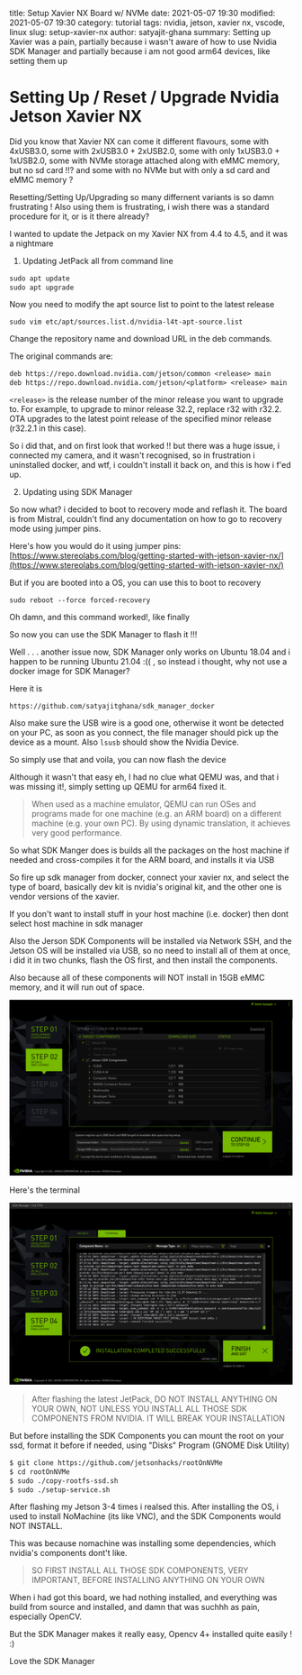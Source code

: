 title: Setup Xavier NX Board w/ NVMe 
date: 2021-05-07 19:30
modified: 2021-05-07 19:30
category: tutorial
tags: nvidia, jetson, xavier nx, vscode, linux
slug: setup-xavier-nx 
author: satyajit-ghana
summary: Setting up Xavier was a pain, partially because i wasn't aware of how to use Nvidia SDK Manager and partially because i am not good arm64 devices, like setting them up

# Setting Up / Reset / Upgrade Nvidia Jetson Xavier NX

Did you know that Xavier NX can come it different flavours, some with 4xUSB3.0, some with 2xUSB3.0 + 2xUSB2.0, some with only 1xUSB3.0 + 1xUSB2.0, some with NVMe storage attached along with eMMC memory, but no sd card !!? and some with no NVMe but with only a sd card and eMMC memory ?

Resetting/Setting Up/Upgrading so many differnent variants is so damn frustrating ! Also using them is frustrating, i wish there was a standard procedure for it, or is it there already?

I wanted to update the Jetpack on my Xavier NX from 4.4 to 4.5, and it was a nightmare

1. Updating JetPack all from command line

```
sudo apt update
sudo apt upgrade
```

Now you need to modify the apt source list to point to the latest release

```
sudo vim etc/apt/sources.list.d/nvidia-l4t-apt-source.list
```

Change the repository name and download URL in the deb commands.

The original commands are:

```
deb https://repo.download.nvidia.com/jetson/common <release> main
deb https://repo.download.nvidia.com/jetson/<platform> <release> main
```

`<release>` is the release number of the minor release you want to upgrade to. For example, to upgrade to minor release 32.2, replace r32 with r32.2. OTA upgrades to the latest point release of the specified minor release (r32.2.1 in this case).

So i did that, and on first look that worked !! but there was a huge issue, i connected my camera, and it wasn't recognised, so in frustration i uninstalled docker, and wtf, i couldn't install it back on, and this is how i f'ed up.

2. Updating using SDK Manager

So now what? i decided to boot to recovery mode and reflash it. The board is from Mistral, couldn't find any documentation on how to go to recovery mode using jumper pins.

Here's how you would do it using jumper pins: [https://www.stereolabs.com/blog/getting-started-with-jetson-xavier-nx/](https://www.stereolabs.com/blog/getting-started-with-jetson-xavier-nx/)

But if you are booted into a OS, you can use this to boot to recovery

```
sudo reboot --force forced-recovery
```

Oh damn, and this command worked!, like finally

So now you can use the SDK Manager to flash it !!!

Well . . . another issue now, SDK Manager only works on Ubuntu 18.04 and i happen to be running Ubuntu 21.04 :(( , so instead i thought, why not use a docker image for SDK Manager?

Here it is

```
https://github.com/satyajitghana/sdk_manager_docker
```

Also make sure the USB wire is a good one, otherwise it wont be detected on your PC, as soon as you connect, the file manager should pick up the device as a mount. Also `lsusb` should show the Nvidia Device.

So simply use that and voila, you can now flash the device

Although it wasn't that easy eh, I had no clue what QEMU was, and that i was missing it!, simply setting up QEMU for arm64 fixed it.

> When used as a machine emulator, QEMU can run OSes and programs made for one machine (e.g. an ARM board) on a different machine (e.g. your own PC). By using dynamic translation, it achieves very good performance.

So what SDK Manger does is builds all the packages on the host machine if needed and cross-compiles it for the ARM board, and installs it via USB

So fire up sdk manager from docker, connect your xavier nx, and select the type of board, basically dev kit is nvidia's original kit, and the other one is vendor versions of the xavier.

If you don't want to install stuff in your host machine (i.e. docker) then dont select host machine in sdk manager

Also the Jerson SDK Components will be installed via Network SSH, and the Jetson OS will be installed via USB, so no need to install all of them at once, i did it in two chunks, flash the OS first, and then install the components.

Also because all of these components will NOT install in 15GB eMMC memory, and it will run out of space.

![s](2021-05-07_12-28.png)

Here's the terminal

![s](2021-05-07_13-07.png)


> After flashing the latest JetPack, DO NOT INSTALL ANYTHING ON YOUR OWN, NOT UNLESS YOU INSTALL ALL THOSE SDK COMPONENTS FROM NVIDIA. IT WILL BREAK YOUR INSTALLATION

But before installing the SDK Components you can mount the root on your ssd, format it before if needed, using "Disks" Program (GNOME Disk Utility)

```
$ git clone https://github.com/jetsonhacks/rootOnNVMe
$ cd rootOnNVMe
$ sudo ./copy-rootfs-ssd.sh
$ sudo ./setup-service.sh
```

After flashing my Jetson 3-4 times i realsed this. After installing the OS, i used to install NoMachine (its like VNC), and the SDK Components would NOT INSTALL.

This was because nomachine was installing some dependencies, which nvidia's components dont't like.

> SO FIRST INSTALL ALL THOSE SDK COMPONENTS, VERY IMPORTANT, BEFORE INSTALLING ANYTHING ON YOUR OWN

When i had got this board, we had nothing installed, and everything was build from source and installed, and damn that was suchhh as pain, especially OpenCV.

But the SDK Manager makes it really easy, Opencv 4+ installed quite easily ! :)

Love the SDK Manager
